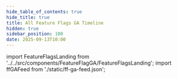 ```yaml
---
hide_table_of_contents: true
hide_title: true
title: All Feature Flags GA Timeline
hidden: true
sidebar_position: 100
date: 2025-09-13T10:00
---
```


import FeatureFlagsLanding from '../../src/components/FeatureFlagGA/FeatureFlagsLanding';
import ffGAFeed from './static/ff-ga-feed.json';

<FeatureFlagsLanding staticFlags={ffGAFeed} />
